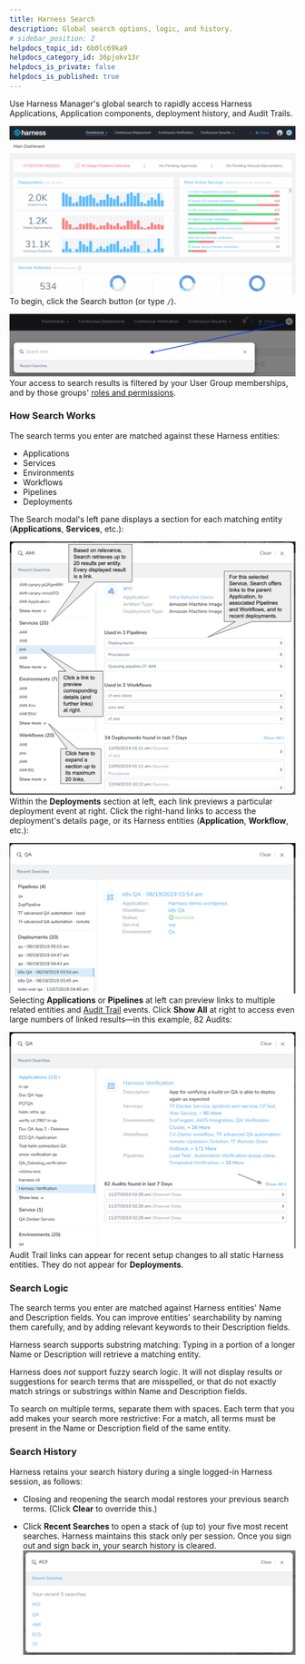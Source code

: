 ```yaml
---
title: Harness Search
description: Global search options, logic, and history.
# sidebar_position: 2
helpdocs_topic_id: 6b0lc69ka9
helpdocs_category_id: 36pjokv13r
helpdocs_is_private: false
helpdocs_is_published: true
---
```


Use Harness Manager's global search to rapidly access Harness Applications, Application components, deployment history, and Audit Trails.

![](./static/harness-search-02.gif)To begin, click the Search button (or type `/`).

![](./static/harness-search-03.png)Your access to search results is filtered by your User Group memberships, and by those groups' [roles and permissions](../../security/access-management-howtos/users-and-permissions.md).
### How Search Works

The search terms you enter are matched against these Harness entities:

* Applications
* Services
* Environments
* Workflows
* Pipelines
* Deployments

The Search modal's left pane displays a section for each matching entity (**Applications**, **Services**, etc.):

![](./static/harness-search-04.png)Within the **Deployments** section at left, each link previews a particular deployment event at right. Click the right-hand links to access the deployment's details page, or its Harness entities (**Application**, **Workflow**, etc.):

![](./static/harness-search-05.png)Selecting **Applications** or **Pipelines** at left can preview links to multiple related entities and [Audit Trail](../../security/auditing-howtos/audit-trail.md) events. Click **Show All** at right to access even large numbers of linked results—in this example, 82 Audits:

![](./static/harness-search-06.png)Audit Trail links can appear for recent setup changes to all static Harness entities. They do not appear for **Deployments**.
### Search Logic

The search terms you enter are matched against Harness entities' Name and Description fields. You can improve entities' searchability by naming them carefully, and by adding relevant keywords to their Description fields.

Harness search supports substring matching: Typing in a portion of a longer Name or Description will retrieve a matching entity.

Harness does *not* support fuzzy search logic. It will not display results or suggestions for search terms that are misspelled, or that do not exactly match strings or substrings within Name and Description fields.

To search on multiple terms, separate them with spaces. Each term that you add makes your search more restrictive: For a match, all terms must be present in the Name or Description field of the same entity.  



### Search History

Harness retains your search history during a single logged-in Harness session, as follows:

* Closing and reopening the search modal restores your previous search terms. (Click **Clear** to override this.)

* Click **Recent Searches** to open a stack of (up to) your five most recent searches. Harness maintains this stack only per session. Once you sign out and sign back in, your search history is cleared.![](./static/harness-search-07.png)

